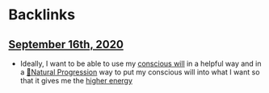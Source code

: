 
# Backlinks
## [September 16th, 2020](<September 16th, 2020.md>)
- Ideally, I want to be able to use my [conscious will](<conscious will.md>) in a helpful way and in a [🌱Natural Progression](<🌱Natural Progression.md>) way to put my conscious will into what I want so that it gives me the [higher energy](<higher energy.md>)

